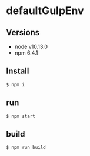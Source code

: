 # defaultGulpEnv
## Versions
- node v10.13.0
- npm 6.4.1
## Install
```
$ npm i
```

## run
```
$ npm start
```

## build

```
$ npm run build
```
